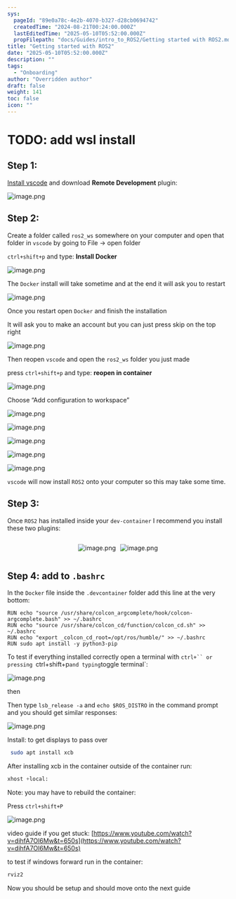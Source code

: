```yaml
---
sys:
  pageId: "89e0a78c-4e2b-4070-b327-d28cb0694742"
  createdTime: "2024-08-21T00:24:00.000Z"
  lastEditedTime: "2025-05-10T05:52:00.000Z"
  propFilepath: "docs/Guides/intro_to_ROS2/Getting started with ROS2.md"
title: "Getting started with ROS2"
date: "2025-05-10T05:52:00.000Z"
description: ""
tags:
  - "Onboarding"
author: "Overridden author"
draft: false
weight: 141
toc: false
icon: ""
---
```


# TODO: add wsl install

## Step 1:

[Install vscode](https://code.visualstudio.com/download) and download **Remote Development** plugin:

![image.png](https://prod-files-secure.s3.us-west-2.amazonaws.com/d518164a-d88e-44d1-a4ee-3adb3bd8bce0/efb52993-1881-4a40-b95e-6f020334f022/image.png?X-Amz-Algorithm=AWS4-HMAC-SHA256&X-Amz-Content-Sha256=UNSIGNED-PAYLOAD&X-Amz-Credential=ASIAZI2LB466S6S2XCMU%2F20250711%2Fus-west-2%2Fs3%2Faws4_request&X-Amz-Date=20250711T004439Z&X-Amz-Expires=3600&X-Amz-Security-Token=IQoJb3JpZ2luX2VjEL3%2F%2F%2F%2F%2F%2F%2F%2F%2F%2FwEaCXVzLXdlc3QtMiJHMEUCIQDcOf49aQ5P7tCp0pZ5UFq9GZ4CqQSGI8pyc7V8IYlvNgIgMkvgVKWaUudtGQvWuxqn8pmobw5iddp%2Bq1awGM7n8jgqiAQIxv%2F%2F%2F%2F%2F%2F%2F%2F%2F%2FARAAGgw2Mzc0MjMxODM4MDUiDMIY37tAEAmCG00mIyrcA%2BprrVtR1208%2F5MDYtaQLCfe%2FHK59KfUWs3GeAaEDcWieESTaHvUVDpKEY2qQTUfyiQJVtW6e9JVFAez9GgVx%2Fu4MNihrsQ8wIuGRthoYEnJ5tusrasaw%2FDnGJN669qvzza4n010ZF3h9rCVHEdXej4vLBN%2BDF2W%2BPxwJcnEq98l2E3PdqAhCV0AIKvaaK8QJ73F689L0IXT84CnYrj%2FB5OFDCdBbnz3zvgi1yaNp9i%2BF0pFKHiTx9szEEbnCLB9tQPl9iQ%2B%2Bj4YgU8BApT%2F0smIXWTg9Vlj3Ji3Rr2POO2KI3OnULBBmoSUnlOL5eGQpK3Oci1aWdBArgPp4eczCGdhq5PFYi1%2FyXRrY%2BIJETRGRXOVy3fwKYrnljtfMglSOoHzJm8ZCIaDLvq0kn%2BzuhwxS8jVc5zuOISQ%2BexMPi%2BcWysBckQPn3IHeDm%2BWjIsOjCGtDvtkE9IzeNO8Mub4ML0JAISTw75o3I%2FWRHWJ9w%2BGC8rOOhRgJmfsMFPAwmZkPe4MAlFolO3yrXsho1q60PgO2Z1qyoiyzrgBdh89MxBdyaqLUA81oqS1lKunBkY89DoDbKaxxAti4mA0HRiWkJE79o2RV45J1jts9pLh0%2FhFowa%2BpK6Kusj1Oj6MK%2FNwMMGOqUBVISMz9qopsNlWyzCr4Jo5voXJUBb4%2BSlSLJEeTgJN7B90nb74%2BervSBv0tvEbKK01zgdbykyTiyHowB2ephDcV4fcAVNfFccuXl8QdOBkfHmd0Ak0lVMGDl6N6sIOg18p67KfnsVX8P%2F5NLPMcMJtP4amubpnQNMpKlFzGoCQKxhVhygdufza4btdyLhL%2BZhHzvCwpId2%2FhFunP9aUp%2BJq1WQ5XX&X-Amz-Signature=c1c8522fd6c689abd391e9ceb364a810a00e3ce811c14e78f89459a77e13fcde&X-Amz-SignedHeaders=host&x-amz-checksum-mode=ENABLED&x-id=GetObject)

## Step 2:

Create a folder called `ros2_ws` somewhere on your computer and open that folder in `vscode` by going to File → open folder 

`ctrl+shift+p` and type: **Install Docker**

![image.png](https://prod-files-secure.s3.us-west-2.amazonaws.com/d518164a-d88e-44d1-a4ee-3adb3bd8bce0/2269dc0e-1cd5-47ff-bceb-c04ad9b2eab0/image.png?X-Amz-Algorithm=AWS4-HMAC-SHA256&X-Amz-Content-Sha256=UNSIGNED-PAYLOAD&X-Amz-Credential=ASIAZI2LB466S6S2XCMU%2F20250711%2Fus-west-2%2Fs3%2Faws4_request&X-Amz-Date=20250711T004439Z&X-Amz-Expires=3600&X-Amz-Security-Token=IQoJb3JpZ2luX2VjEL3%2F%2F%2F%2F%2F%2F%2F%2F%2F%2FwEaCXVzLXdlc3QtMiJHMEUCIQDcOf49aQ5P7tCp0pZ5UFq9GZ4CqQSGI8pyc7V8IYlvNgIgMkvgVKWaUudtGQvWuxqn8pmobw5iddp%2Bq1awGM7n8jgqiAQIxv%2F%2F%2F%2F%2F%2F%2F%2F%2F%2FARAAGgw2Mzc0MjMxODM4MDUiDMIY37tAEAmCG00mIyrcA%2BprrVtR1208%2F5MDYtaQLCfe%2FHK59KfUWs3GeAaEDcWieESTaHvUVDpKEY2qQTUfyiQJVtW6e9JVFAez9GgVx%2Fu4MNihrsQ8wIuGRthoYEnJ5tusrasaw%2FDnGJN669qvzza4n010ZF3h9rCVHEdXej4vLBN%2BDF2W%2BPxwJcnEq98l2E3PdqAhCV0AIKvaaK8QJ73F689L0IXT84CnYrj%2FB5OFDCdBbnz3zvgi1yaNp9i%2BF0pFKHiTx9szEEbnCLB9tQPl9iQ%2B%2Bj4YgU8BApT%2F0smIXWTg9Vlj3Ji3Rr2POO2KI3OnULBBmoSUnlOL5eGQpK3Oci1aWdBArgPp4eczCGdhq5PFYi1%2FyXRrY%2BIJETRGRXOVy3fwKYrnljtfMglSOoHzJm8ZCIaDLvq0kn%2BzuhwxS8jVc5zuOISQ%2BexMPi%2BcWysBckQPn3IHeDm%2BWjIsOjCGtDvtkE9IzeNO8Mub4ML0JAISTw75o3I%2FWRHWJ9w%2BGC8rOOhRgJmfsMFPAwmZkPe4MAlFolO3yrXsho1q60PgO2Z1qyoiyzrgBdh89MxBdyaqLUA81oqS1lKunBkY89DoDbKaxxAti4mA0HRiWkJE79o2RV45J1jts9pLh0%2FhFowa%2BpK6Kusj1Oj6MK%2FNwMMGOqUBVISMz9qopsNlWyzCr4Jo5voXJUBb4%2BSlSLJEeTgJN7B90nb74%2BervSBv0tvEbKK01zgdbykyTiyHowB2ephDcV4fcAVNfFccuXl8QdOBkfHmd0Ak0lVMGDl6N6sIOg18p67KfnsVX8P%2F5NLPMcMJtP4amubpnQNMpKlFzGoCQKxhVhygdufza4btdyLhL%2BZhHzvCwpId2%2FhFunP9aUp%2BJq1WQ5XX&X-Amz-Signature=59b21fa1652906f2f466965e35f7189d00bbc0658b75a4c407a596b12b393e88&X-Amz-SignedHeaders=host&x-amz-checksum-mode=ENABLED&x-id=GetObject)

The `Docker` install will take sometime and at the end it will ask you to restart

![image.png](https://prod-files-secure.s3.us-west-2.amazonaws.com/d518164a-d88e-44d1-a4ee-3adb3bd8bce0/ed233f78-be33-4b1f-b89c-9c346c0e961e/image.png?X-Amz-Algorithm=AWS4-HMAC-SHA256&X-Amz-Content-Sha256=UNSIGNED-PAYLOAD&X-Amz-Credential=ASIAZI2LB466S6S2XCMU%2F20250711%2Fus-west-2%2Fs3%2Faws4_request&X-Amz-Date=20250711T004439Z&X-Amz-Expires=3600&X-Amz-Security-Token=IQoJb3JpZ2luX2VjEL3%2F%2F%2F%2F%2F%2F%2F%2F%2F%2FwEaCXVzLXdlc3QtMiJHMEUCIQDcOf49aQ5P7tCp0pZ5UFq9GZ4CqQSGI8pyc7V8IYlvNgIgMkvgVKWaUudtGQvWuxqn8pmobw5iddp%2Bq1awGM7n8jgqiAQIxv%2F%2F%2F%2F%2F%2F%2F%2F%2F%2FARAAGgw2Mzc0MjMxODM4MDUiDMIY37tAEAmCG00mIyrcA%2BprrVtR1208%2F5MDYtaQLCfe%2FHK59KfUWs3GeAaEDcWieESTaHvUVDpKEY2qQTUfyiQJVtW6e9JVFAez9GgVx%2Fu4MNihrsQ8wIuGRthoYEnJ5tusrasaw%2FDnGJN669qvzza4n010ZF3h9rCVHEdXej4vLBN%2BDF2W%2BPxwJcnEq98l2E3PdqAhCV0AIKvaaK8QJ73F689L0IXT84CnYrj%2FB5OFDCdBbnz3zvgi1yaNp9i%2BF0pFKHiTx9szEEbnCLB9tQPl9iQ%2B%2Bj4YgU8BApT%2F0smIXWTg9Vlj3Ji3Rr2POO2KI3OnULBBmoSUnlOL5eGQpK3Oci1aWdBArgPp4eczCGdhq5PFYi1%2FyXRrY%2BIJETRGRXOVy3fwKYrnljtfMglSOoHzJm8ZCIaDLvq0kn%2BzuhwxS8jVc5zuOISQ%2BexMPi%2BcWysBckQPn3IHeDm%2BWjIsOjCGtDvtkE9IzeNO8Mub4ML0JAISTw75o3I%2FWRHWJ9w%2BGC8rOOhRgJmfsMFPAwmZkPe4MAlFolO3yrXsho1q60PgO2Z1qyoiyzrgBdh89MxBdyaqLUA81oqS1lKunBkY89DoDbKaxxAti4mA0HRiWkJE79o2RV45J1jts9pLh0%2FhFowa%2BpK6Kusj1Oj6MK%2FNwMMGOqUBVISMz9qopsNlWyzCr4Jo5voXJUBb4%2BSlSLJEeTgJN7B90nb74%2BervSBv0tvEbKK01zgdbykyTiyHowB2ephDcV4fcAVNfFccuXl8QdOBkfHmd0Ak0lVMGDl6N6sIOg18p67KfnsVX8P%2F5NLPMcMJtP4amubpnQNMpKlFzGoCQKxhVhygdufza4btdyLhL%2BZhHzvCwpId2%2FhFunP9aUp%2BJq1WQ5XX&X-Amz-Signature=20e5171dcd3b5e569d4b115e2939d04a6fdd90bb2ee6b3ffe6073dad8b810c39&X-Amz-SignedHeaders=host&x-amz-checksum-mode=ENABLED&x-id=GetObject)

Once you restart open `Docker` and finish the installation

It will ask you to make an account but you can just press skip on the top right

![image.png](https://prod-files-secure.s3.us-west-2.amazonaws.com/d518164a-d88e-44d1-a4ee-3adb3bd8bce0/21010ad9-1659-4fd9-9f59-9932a09b2a3d/image.png?X-Amz-Algorithm=AWS4-HMAC-SHA256&X-Amz-Content-Sha256=UNSIGNED-PAYLOAD&X-Amz-Credential=ASIAZI2LB466S6S2XCMU%2F20250711%2Fus-west-2%2Fs3%2Faws4_request&X-Amz-Date=20250711T004439Z&X-Amz-Expires=3600&X-Amz-Security-Token=IQoJb3JpZ2luX2VjEL3%2F%2F%2F%2F%2F%2F%2F%2F%2F%2FwEaCXVzLXdlc3QtMiJHMEUCIQDcOf49aQ5P7tCp0pZ5UFq9GZ4CqQSGI8pyc7V8IYlvNgIgMkvgVKWaUudtGQvWuxqn8pmobw5iddp%2Bq1awGM7n8jgqiAQIxv%2F%2F%2F%2F%2F%2F%2F%2F%2F%2FARAAGgw2Mzc0MjMxODM4MDUiDMIY37tAEAmCG00mIyrcA%2BprrVtR1208%2F5MDYtaQLCfe%2FHK59KfUWs3GeAaEDcWieESTaHvUVDpKEY2qQTUfyiQJVtW6e9JVFAez9GgVx%2Fu4MNihrsQ8wIuGRthoYEnJ5tusrasaw%2FDnGJN669qvzza4n010ZF3h9rCVHEdXej4vLBN%2BDF2W%2BPxwJcnEq98l2E3PdqAhCV0AIKvaaK8QJ73F689L0IXT84CnYrj%2FB5OFDCdBbnz3zvgi1yaNp9i%2BF0pFKHiTx9szEEbnCLB9tQPl9iQ%2B%2Bj4YgU8BApT%2F0smIXWTg9Vlj3Ji3Rr2POO2KI3OnULBBmoSUnlOL5eGQpK3Oci1aWdBArgPp4eczCGdhq5PFYi1%2FyXRrY%2BIJETRGRXOVy3fwKYrnljtfMglSOoHzJm8ZCIaDLvq0kn%2BzuhwxS8jVc5zuOISQ%2BexMPi%2BcWysBckQPn3IHeDm%2BWjIsOjCGtDvtkE9IzeNO8Mub4ML0JAISTw75o3I%2FWRHWJ9w%2BGC8rOOhRgJmfsMFPAwmZkPe4MAlFolO3yrXsho1q60PgO2Z1qyoiyzrgBdh89MxBdyaqLUA81oqS1lKunBkY89DoDbKaxxAti4mA0HRiWkJE79o2RV45J1jts9pLh0%2FhFowa%2BpK6Kusj1Oj6MK%2FNwMMGOqUBVISMz9qopsNlWyzCr4Jo5voXJUBb4%2BSlSLJEeTgJN7B90nb74%2BervSBv0tvEbKK01zgdbykyTiyHowB2ephDcV4fcAVNfFccuXl8QdOBkfHmd0Ak0lVMGDl6N6sIOg18p67KfnsVX8P%2F5NLPMcMJtP4amubpnQNMpKlFzGoCQKxhVhygdufza4btdyLhL%2BZhHzvCwpId2%2FhFunP9aUp%2BJq1WQ5XX&X-Amz-Signature=f4e620e9c4f62eab6a097e4c5053278539f72b5e102ddee07b5db8d8751e236b&X-Amz-SignedHeaders=host&x-amz-checksum-mode=ENABLED&x-id=GetObject)

Then reopen `vscode` and open the `ros2_ws` folder you just made

press `ctrl+shift+p` and type: **reopen in container**

![image.png](https://prod-files-secure.s3.us-west-2.amazonaws.com/d518164a-d88e-44d1-a4ee-3adb3bd8bce0/4e93b8c2-41ad-488c-8095-c74205196118/image.png?X-Amz-Algorithm=AWS4-HMAC-SHA256&X-Amz-Content-Sha256=UNSIGNED-PAYLOAD&X-Amz-Credential=ASIAZI2LB466S6S2XCMU%2F20250711%2Fus-west-2%2Fs3%2Faws4_request&X-Amz-Date=20250711T004439Z&X-Amz-Expires=3600&X-Amz-Security-Token=IQoJb3JpZ2luX2VjEL3%2F%2F%2F%2F%2F%2F%2F%2F%2F%2FwEaCXVzLXdlc3QtMiJHMEUCIQDcOf49aQ5P7tCp0pZ5UFq9GZ4CqQSGI8pyc7V8IYlvNgIgMkvgVKWaUudtGQvWuxqn8pmobw5iddp%2Bq1awGM7n8jgqiAQIxv%2F%2F%2F%2F%2F%2F%2F%2F%2F%2FARAAGgw2Mzc0MjMxODM4MDUiDMIY37tAEAmCG00mIyrcA%2BprrVtR1208%2F5MDYtaQLCfe%2FHK59KfUWs3GeAaEDcWieESTaHvUVDpKEY2qQTUfyiQJVtW6e9JVFAez9GgVx%2Fu4MNihrsQ8wIuGRthoYEnJ5tusrasaw%2FDnGJN669qvzza4n010ZF3h9rCVHEdXej4vLBN%2BDF2W%2BPxwJcnEq98l2E3PdqAhCV0AIKvaaK8QJ73F689L0IXT84CnYrj%2FB5OFDCdBbnz3zvgi1yaNp9i%2BF0pFKHiTx9szEEbnCLB9tQPl9iQ%2B%2Bj4YgU8BApT%2F0smIXWTg9Vlj3Ji3Rr2POO2KI3OnULBBmoSUnlOL5eGQpK3Oci1aWdBArgPp4eczCGdhq5PFYi1%2FyXRrY%2BIJETRGRXOVy3fwKYrnljtfMglSOoHzJm8ZCIaDLvq0kn%2BzuhwxS8jVc5zuOISQ%2BexMPi%2BcWysBckQPn3IHeDm%2BWjIsOjCGtDvtkE9IzeNO8Mub4ML0JAISTw75o3I%2FWRHWJ9w%2BGC8rOOhRgJmfsMFPAwmZkPe4MAlFolO3yrXsho1q60PgO2Z1qyoiyzrgBdh89MxBdyaqLUA81oqS1lKunBkY89DoDbKaxxAti4mA0HRiWkJE79o2RV45J1jts9pLh0%2FhFowa%2BpK6Kusj1Oj6MK%2FNwMMGOqUBVISMz9qopsNlWyzCr4Jo5voXJUBb4%2BSlSLJEeTgJN7B90nb74%2BervSBv0tvEbKK01zgdbykyTiyHowB2ephDcV4fcAVNfFccuXl8QdOBkfHmd0Ak0lVMGDl6N6sIOg18p67KfnsVX8P%2F5NLPMcMJtP4amubpnQNMpKlFzGoCQKxhVhygdufza4btdyLhL%2BZhHzvCwpId2%2FhFunP9aUp%2BJq1WQ5XX&X-Amz-Signature=2b15132894c8e7903963762fc768ff3fd444198ce86f457a275b95fc9cfc0dd9&X-Amz-SignedHeaders=host&x-amz-checksum-mode=ENABLED&x-id=GetObject)

Choose “Add configuration to workspace”

![image.png](https://prod-files-secure.s3.us-west-2.amazonaws.com/d518164a-d88e-44d1-a4ee-3adb3bd8bce0/9560b282-5060-4989-ba37-97e7b2c22476/image.png?X-Amz-Algorithm=AWS4-HMAC-SHA256&X-Amz-Content-Sha256=UNSIGNED-PAYLOAD&X-Amz-Credential=ASIAZI2LB466S6S2XCMU%2F20250711%2Fus-west-2%2Fs3%2Faws4_request&X-Amz-Date=20250711T004439Z&X-Amz-Expires=3600&X-Amz-Security-Token=IQoJb3JpZ2luX2VjEL3%2F%2F%2F%2F%2F%2F%2F%2F%2F%2FwEaCXVzLXdlc3QtMiJHMEUCIQDcOf49aQ5P7tCp0pZ5UFq9GZ4CqQSGI8pyc7V8IYlvNgIgMkvgVKWaUudtGQvWuxqn8pmobw5iddp%2Bq1awGM7n8jgqiAQIxv%2F%2F%2F%2F%2F%2F%2F%2F%2F%2FARAAGgw2Mzc0MjMxODM4MDUiDMIY37tAEAmCG00mIyrcA%2BprrVtR1208%2F5MDYtaQLCfe%2FHK59KfUWs3GeAaEDcWieESTaHvUVDpKEY2qQTUfyiQJVtW6e9JVFAez9GgVx%2Fu4MNihrsQ8wIuGRthoYEnJ5tusrasaw%2FDnGJN669qvzza4n010ZF3h9rCVHEdXej4vLBN%2BDF2W%2BPxwJcnEq98l2E3PdqAhCV0AIKvaaK8QJ73F689L0IXT84CnYrj%2FB5OFDCdBbnz3zvgi1yaNp9i%2BF0pFKHiTx9szEEbnCLB9tQPl9iQ%2B%2Bj4YgU8BApT%2F0smIXWTg9Vlj3Ji3Rr2POO2KI3OnULBBmoSUnlOL5eGQpK3Oci1aWdBArgPp4eczCGdhq5PFYi1%2FyXRrY%2BIJETRGRXOVy3fwKYrnljtfMglSOoHzJm8ZCIaDLvq0kn%2BzuhwxS8jVc5zuOISQ%2BexMPi%2BcWysBckQPn3IHeDm%2BWjIsOjCGtDvtkE9IzeNO8Mub4ML0JAISTw75o3I%2FWRHWJ9w%2BGC8rOOhRgJmfsMFPAwmZkPe4MAlFolO3yrXsho1q60PgO2Z1qyoiyzrgBdh89MxBdyaqLUA81oqS1lKunBkY89DoDbKaxxAti4mA0HRiWkJE79o2RV45J1jts9pLh0%2FhFowa%2BpK6Kusj1Oj6MK%2FNwMMGOqUBVISMz9qopsNlWyzCr4Jo5voXJUBb4%2BSlSLJEeTgJN7B90nb74%2BervSBv0tvEbKK01zgdbykyTiyHowB2ephDcV4fcAVNfFccuXl8QdOBkfHmd0Ak0lVMGDl6N6sIOg18p67KfnsVX8P%2F5NLPMcMJtP4amubpnQNMpKlFzGoCQKxhVhygdufza4btdyLhL%2BZhHzvCwpId2%2FhFunP9aUp%2BJq1WQ5XX&X-Amz-Signature=fb51ec8d13b908c85dc129577ea558859c9423f23d4337a7b0b1938dcc950750&X-Amz-SignedHeaders=host&x-amz-checksum-mode=ENABLED&x-id=GetObject)

![image.png](https://prod-files-secure.s3.us-west-2.amazonaws.com/d518164a-d88e-44d1-a4ee-3adb3bd8bce0/2ee63f81-886b-48e8-a553-dc6e5eac99e4/image.png?X-Amz-Algorithm=AWS4-HMAC-SHA256&X-Amz-Content-Sha256=UNSIGNED-PAYLOAD&X-Amz-Credential=ASIAZI2LB466S6S2XCMU%2F20250711%2Fus-west-2%2Fs3%2Faws4_request&X-Amz-Date=20250711T004439Z&X-Amz-Expires=3600&X-Amz-Security-Token=IQoJb3JpZ2luX2VjEL3%2F%2F%2F%2F%2F%2F%2F%2F%2F%2FwEaCXVzLXdlc3QtMiJHMEUCIQDcOf49aQ5P7tCp0pZ5UFq9GZ4CqQSGI8pyc7V8IYlvNgIgMkvgVKWaUudtGQvWuxqn8pmobw5iddp%2Bq1awGM7n8jgqiAQIxv%2F%2F%2F%2F%2F%2F%2F%2F%2F%2FARAAGgw2Mzc0MjMxODM4MDUiDMIY37tAEAmCG00mIyrcA%2BprrVtR1208%2F5MDYtaQLCfe%2FHK59KfUWs3GeAaEDcWieESTaHvUVDpKEY2qQTUfyiQJVtW6e9JVFAez9GgVx%2Fu4MNihrsQ8wIuGRthoYEnJ5tusrasaw%2FDnGJN669qvzza4n010ZF3h9rCVHEdXej4vLBN%2BDF2W%2BPxwJcnEq98l2E3PdqAhCV0AIKvaaK8QJ73F689L0IXT84CnYrj%2FB5OFDCdBbnz3zvgi1yaNp9i%2BF0pFKHiTx9szEEbnCLB9tQPl9iQ%2B%2Bj4YgU8BApT%2F0smIXWTg9Vlj3Ji3Rr2POO2KI3OnULBBmoSUnlOL5eGQpK3Oci1aWdBArgPp4eczCGdhq5PFYi1%2FyXRrY%2BIJETRGRXOVy3fwKYrnljtfMglSOoHzJm8ZCIaDLvq0kn%2BzuhwxS8jVc5zuOISQ%2BexMPi%2BcWysBckQPn3IHeDm%2BWjIsOjCGtDvtkE9IzeNO8Mub4ML0JAISTw75o3I%2FWRHWJ9w%2BGC8rOOhRgJmfsMFPAwmZkPe4MAlFolO3yrXsho1q60PgO2Z1qyoiyzrgBdh89MxBdyaqLUA81oqS1lKunBkY89DoDbKaxxAti4mA0HRiWkJE79o2RV45J1jts9pLh0%2FhFowa%2BpK6Kusj1Oj6MK%2FNwMMGOqUBVISMz9qopsNlWyzCr4Jo5voXJUBb4%2BSlSLJEeTgJN7B90nb74%2BervSBv0tvEbKK01zgdbykyTiyHowB2ephDcV4fcAVNfFccuXl8QdOBkfHmd0Ak0lVMGDl6N6sIOg18p67KfnsVX8P%2F5NLPMcMJtP4amubpnQNMpKlFzGoCQKxhVhygdufza4btdyLhL%2BZhHzvCwpId2%2FhFunP9aUp%2BJq1WQ5XX&X-Amz-Signature=513f7c36fc9ae145737fbc327f29f8ab71ba43a5c8bcb995006c8649de651ae4&X-Amz-SignedHeaders=host&x-amz-checksum-mode=ENABLED&x-id=GetObject)

![image.png](https://prod-files-secure.s3.us-west-2.amazonaws.com/d518164a-d88e-44d1-a4ee-3adb3bd8bce0/ae1580b2-b048-407e-aed9-b584224a7a04/image.png?X-Amz-Algorithm=AWS4-HMAC-SHA256&X-Amz-Content-Sha256=UNSIGNED-PAYLOAD&X-Amz-Credential=ASIAZI2LB466S6S2XCMU%2F20250711%2Fus-west-2%2Fs3%2Faws4_request&X-Amz-Date=20250711T004439Z&X-Amz-Expires=3600&X-Amz-Security-Token=IQoJb3JpZ2luX2VjEL3%2F%2F%2F%2F%2F%2F%2F%2F%2F%2FwEaCXVzLXdlc3QtMiJHMEUCIQDcOf49aQ5P7tCp0pZ5UFq9GZ4CqQSGI8pyc7V8IYlvNgIgMkvgVKWaUudtGQvWuxqn8pmobw5iddp%2Bq1awGM7n8jgqiAQIxv%2F%2F%2F%2F%2F%2F%2F%2F%2F%2FARAAGgw2Mzc0MjMxODM4MDUiDMIY37tAEAmCG00mIyrcA%2BprrVtR1208%2F5MDYtaQLCfe%2FHK59KfUWs3GeAaEDcWieESTaHvUVDpKEY2qQTUfyiQJVtW6e9JVFAez9GgVx%2Fu4MNihrsQ8wIuGRthoYEnJ5tusrasaw%2FDnGJN669qvzza4n010ZF3h9rCVHEdXej4vLBN%2BDF2W%2BPxwJcnEq98l2E3PdqAhCV0AIKvaaK8QJ73F689L0IXT84CnYrj%2FB5OFDCdBbnz3zvgi1yaNp9i%2BF0pFKHiTx9szEEbnCLB9tQPl9iQ%2B%2Bj4YgU8BApT%2F0smIXWTg9Vlj3Ji3Rr2POO2KI3OnULBBmoSUnlOL5eGQpK3Oci1aWdBArgPp4eczCGdhq5PFYi1%2FyXRrY%2BIJETRGRXOVy3fwKYrnljtfMglSOoHzJm8ZCIaDLvq0kn%2BzuhwxS8jVc5zuOISQ%2BexMPi%2BcWysBckQPn3IHeDm%2BWjIsOjCGtDvtkE9IzeNO8Mub4ML0JAISTw75o3I%2FWRHWJ9w%2BGC8rOOhRgJmfsMFPAwmZkPe4MAlFolO3yrXsho1q60PgO2Z1qyoiyzrgBdh89MxBdyaqLUA81oqS1lKunBkY89DoDbKaxxAti4mA0HRiWkJE79o2RV45J1jts9pLh0%2FhFowa%2BpK6Kusj1Oj6MK%2FNwMMGOqUBVISMz9qopsNlWyzCr4Jo5voXJUBb4%2BSlSLJEeTgJN7B90nb74%2BervSBv0tvEbKK01zgdbykyTiyHowB2ephDcV4fcAVNfFccuXl8QdOBkfHmd0Ak0lVMGDl6N6sIOg18p67KfnsVX8P%2F5NLPMcMJtP4amubpnQNMpKlFzGoCQKxhVhygdufza4btdyLhL%2BZhHzvCwpId2%2FhFunP9aUp%2BJq1WQ5XX&X-Amz-Signature=bfb8a80c21888e3579844c5bbbe15a6aebdde5289fef5ba4de463f1961e04c4f&X-Amz-SignedHeaders=host&x-amz-checksum-mode=ENABLED&x-id=GetObject)

![image.png](https://prod-files-secure.s3.us-west-2.amazonaws.com/d518164a-d88e-44d1-a4ee-3adb3bd8bce0/53255b28-f75e-430f-b9e3-c0ac8577e42b/image.png?X-Amz-Algorithm=AWS4-HMAC-SHA256&X-Amz-Content-Sha256=UNSIGNED-PAYLOAD&X-Amz-Credential=ASIAZI2LB466S6S2XCMU%2F20250711%2Fus-west-2%2Fs3%2Faws4_request&X-Amz-Date=20250711T004439Z&X-Amz-Expires=3600&X-Amz-Security-Token=IQoJb3JpZ2luX2VjEL3%2F%2F%2F%2F%2F%2F%2F%2F%2F%2FwEaCXVzLXdlc3QtMiJHMEUCIQDcOf49aQ5P7tCp0pZ5UFq9GZ4CqQSGI8pyc7V8IYlvNgIgMkvgVKWaUudtGQvWuxqn8pmobw5iddp%2Bq1awGM7n8jgqiAQIxv%2F%2F%2F%2F%2F%2F%2F%2F%2F%2FARAAGgw2Mzc0MjMxODM4MDUiDMIY37tAEAmCG00mIyrcA%2BprrVtR1208%2F5MDYtaQLCfe%2FHK59KfUWs3GeAaEDcWieESTaHvUVDpKEY2qQTUfyiQJVtW6e9JVFAez9GgVx%2Fu4MNihrsQ8wIuGRthoYEnJ5tusrasaw%2FDnGJN669qvzza4n010ZF3h9rCVHEdXej4vLBN%2BDF2W%2BPxwJcnEq98l2E3PdqAhCV0AIKvaaK8QJ73F689L0IXT84CnYrj%2FB5OFDCdBbnz3zvgi1yaNp9i%2BF0pFKHiTx9szEEbnCLB9tQPl9iQ%2B%2Bj4YgU8BApT%2F0smIXWTg9Vlj3Ji3Rr2POO2KI3OnULBBmoSUnlOL5eGQpK3Oci1aWdBArgPp4eczCGdhq5PFYi1%2FyXRrY%2BIJETRGRXOVy3fwKYrnljtfMglSOoHzJm8ZCIaDLvq0kn%2BzuhwxS8jVc5zuOISQ%2BexMPi%2BcWysBckQPn3IHeDm%2BWjIsOjCGtDvtkE9IzeNO8Mub4ML0JAISTw75o3I%2FWRHWJ9w%2BGC8rOOhRgJmfsMFPAwmZkPe4MAlFolO3yrXsho1q60PgO2Z1qyoiyzrgBdh89MxBdyaqLUA81oqS1lKunBkY89DoDbKaxxAti4mA0HRiWkJE79o2RV45J1jts9pLh0%2FhFowa%2BpK6Kusj1Oj6MK%2FNwMMGOqUBVISMz9qopsNlWyzCr4Jo5voXJUBb4%2BSlSLJEeTgJN7B90nb74%2BervSBv0tvEbKK01zgdbykyTiyHowB2ephDcV4fcAVNfFccuXl8QdOBkfHmd0Ak0lVMGDl6N6sIOg18p67KfnsVX8P%2F5NLPMcMJtP4amubpnQNMpKlFzGoCQKxhVhygdufza4btdyLhL%2BZhHzvCwpId2%2FhFunP9aUp%2BJq1WQ5XX&X-Amz-Signature=7b87a4823759bbe930c5727d6cbab4d68437f2ffca94b2999a43554a19b937ac&X-Amz-SignedHeaders=host&x-amz-checksum-mode=ENABLED&x-id=GetObject)

![image.png](https://prod-files-secure.s3.us-west-2.amazonaws.com/d518164a-d88e-44d1-a4ee-3adb3bd8bce0/7c562767-5af9-4ffb-97d1-327bcdf4ee00/image.png?X-Amz-Algorithm=AWS4-HMAC-SHA256&X-Amz-Content-Sha256=UNSIGNED-PAYLOAD&X-Amz-Credential=ASIAZI2LB466S6S2XCMU%2F20250711%2Fus-west-2%2Fs3%2Faws4_request&X-Amz-Date=20250711T004439Z&X-Amz-Expires=3600&X-Amz-Security-Token=IQoJb3JpZ2luX2VjEL3%2F%2F%2F%2F%2F%2F%2F%2F%2F%2FwEaCXVzLXdlc3QtMiJHMEUCIQDcOf49aQ5P7tCp0pZ5UFq9GZ4CqQSGI8pyc7V8IYlvNgIgMkvgVKWaUudtGQvWuxqn8pmobw5iddp%2Bq1awGM7n8jgqiAQIxv%2F%2F%2F%2F%2F%2F%2F%2F%2F%2FARAAGgw2Mzc0MjMxODM4MDUiDMIY37tAEAmCG00mIyrcA%2BprrVtR1208%2F5MDYtaQLCfe%2FHK59KfUWs3GeAaEDcWieESTaHvUVDpKEY2qQTUfyiQJVtW6e9JVFAez9GgVx%2Fu4MNihrsQ8wIuGRthoYEnJ5tusrasaw%2FDnGJN669qvzza4n010ZF3h9rCVHEdXej4vLBN%2BDF2W%2BPxwJcnEq98l2E3PdqAhCV0AIKvaaK8QJ73F689L0IXT84CnYrj%2FB5OFDCdBbnz3zvgi1yaNp9i%2BF0pFKHiTx9szEEbnCLB9tQPl9iQ%2B%2Bj4YgU8BApT%2F0smIXWTg9Vlj3Ji3Rr2POO2KI3OnULBBmoSUnlOL5eGQpK3Oci1aWdBArgPp4eczCGdhq5PFYi1%2FyXRrY%2BIJETRGRXOVy3fwKYrnljtfMglSOoHzJm8ZCIaDLvq0kn%2BzuhwxS8jVc5zuOISQ%2BexMPi%2BcWysBckQPn3IHeDm%2BWjIsOjCGtDvtkE9IzeNO8Mub4ML0JAISTw75o3I%2FWRHWJ9w%2BGC8rOOhRgJmfsMFPAwmZkPe4MAlFolO3yrXsho1q60PgO2Z1qyoiyzrgBdh89MxBdyaqLUA81oqS1lKunBkY89DoDbKaxxAti4mA0HRiWkJE79o2RV45J1jts9pLh0%2FhFowa%2BpK6Kusj1Oj6MK%2FNwMMGOqUBVISMz9qopsNlWyzCr4Jo5voXJUBb4%2BSlSLJEeTgJN7B90nb74%2BervSBv0tvEbKK01zgdbykyTiyHowB2ephDcV4fcAVNfFccuXl8QdOBkfHmd0Ak0lVMGDl6N6sIOg18p67KfnsVX8P%2F5NLPMcMJtP4amubpnQNMpKlFzGoCQKxhVhygdufza4btdyLhL%2BZhHzvCwpId2%2FhFunP9aUp%2BJq1WQ5XX&X-Amz-Signature=67e521383a6d87003d7e8418adb3129e1c9078833b1b38ce410924e346cc4993&X-Amz-SignedHeaders=host&x-amz-checksum-mode=ENABLED&x-id=GetObject)

`vscode` will now install `ROS2` onto your computer so this may take some time.

## Step 3:

Once `ROS2` has installed inside your `dev-container` I recommend you install these two plugins:

<div style="display: flex;flex-direction: row; column-gap:10px; max-width: 630px;justify-content: center;">
<div>

![image.png](https://prod-files-secure.s3.us-west-2.amazonaws.com/d518164a-d88e-44d1-a4ee-3adb3bd8bce0/3fc3d550-5a54-4ba1-ba6b-faa01cdb7369/image.png?X-Amz-Algorithm=AWS4-HMAC-SHA256&X-Amz-Content-Sha256=UNSIGNED-PAYLOAD&X-Amz-Credential=ASIAZI2LB466TTXD5D5R%2F20250711%2Fus-west-2%2Fs3%2Faws4_request&X-Amz-Date=20250711T004443Z&X-Amz-Expires=3600&X-Amz-Security-Token=IQoJb3JpZ2luX2VjEL3%2F%2F%2F%2F%2F%2F%2F%2F%2F%2FwEaCXVzLXdlc3QtMiJHMEUCIQDgRXb4YNNxn%2FShL3cMMzq9gYPyjCN%2FDfRqySfP%2BuIh2wIgQmJcsNaw%2BIwf31qAVfqFGrAo5wa76sQpbpap7AU2bgEqiAQIxv%2F%2F%2F%2F%2F%2F%2F%2F%2F%2FARAAGgw2Mzc0MjMxODM4MDUiDBRB94MuwbBnsHhcCyrcA%2BMlSYLqBcfyvOS99AN3l3P4SEe%2BCndW38UYaJLQGko3TSxmntaG6csILi8RobVfpJ1%2B1UVBfgCmQA3Py8IFUJgYzWrVNmLDvKhv73K6wDo%2F0GNmupKHPEo2iTFrXK2MJmg1tW8V0LgLTQoKDTOUzzOBLuRy6OTfWPKdrHXmtD5oXgzR%2FSexTki5F8WIqpNGu4cNapyQyrZB9sj6QFquyZgIh3M0LDDX6uwZklqWAEWwLqPbHn6eMF7%2FyKl%2F%2FrlUtBYgBKFxVGo%2FFexTGZhvAszuqjE0WDTjSsPqsdgX0R7sT37GihbUaQ2I3Hb5H%2B0rRsEgF%2BWXdRYSVK1ZDj%2Btfw8nyqeQOxmeEgIMM31WzFEgTB2uH3FHuQi9DkLobHy4PTUD52gnpACGHrcftnSXLYTJDH%2BKxgQEa3I89rqLwunXL6%2F%2FGrJM4pMqdNHxNHyP%2BuoQpRjz9qgbuaxMx2FalYVB19bcXzJb44KhT5R%2FQpHtGlWv3vM1%2BWcZj85N0CQXqZ773QTvY4AmB1WqaFkS8hL2%2BfojCQQ1X2RNIxn4SGOuQV1vGrV6UpZooRab8NzWJSl2YYg2ITBv%2B1S%2FN%2FhW3V7Ycb0Y%2BFUD%2FAZ4umoQ8SswR8afOgietdiNlhLlMMrNwMMGOqUBdpDxgYVmHWaYw4vtEdKA5n2s2%2FaM8j63XbHiGWYRzApI80GXh9jjdi2uFkNSOTMemez7u8O9BOC1qXOy38RRiobBpsnlx0b8hWOUjAoviD2k6Z22ysj1CHWOf6MosJJQzrkmVDGtjp1CLY4PxXZEMfPNDQAsgRmViVEp3jjLxyTfyvHa1AvvQv%2BRTzAJx9VAhE%2BbuHRsk4%2BEtKFNrLx2QUpxP4Ls&X-Amz-Signature=c70570d03364c0fcd535d949fecc13fe52a813371ac22521aa183577f3d6dee5&X-Amz-SignedHeaders=host&x-amz-checksum-mode=ENABLED&x-id=GetObject)

</div>
<div>

![image.png](https://prod-files-secure.s3.us-west-2.amazonaws.com/d518164a-d88e-44d1-a4ee-3adb3bd8bce0/d994cc66-13c2-4093-a5a3-f84cf4601a82/image.png?X-Amz-Algorithm=AWS4-HMAC-SHA256&X-Amz-Content-Sha256=UNSIGNED-PAYLOAD&X-Amz-Credential=ASIAZI2LB466ZSK7EFZU%2F20250711%2Fus-west-2%2Fs3%2Faws4_request&X-Amz-Date=20250711T004444Z&X-Amz-Expires=3600&X-Amz-Security-Token=IQoJb3JpZ2luX2VjEL3%2F%2F%2F%2F%2F%2F%2F%2F%2F%2FwEaCXVzLXdlc3QtMiJHMEUCIFKa8so6WchuwWxNBT803jKvU8LophhQouAezAPYn5u6AiEAlAV4Ypp%2B4pMYbR8Lk008pgxwnnR%2FCBEeqi0j7CE0NgwqiAQIxv%2F%2F%2F%2F%2F%2F%2F%2F%2F%2FARAAGgw2Mzc0MjMxODM4MDUiDGiNVhAelN9l%2B9bOdCrcA6L9chQF4DC0WzvDervwZytJYsztWGJ0AJ0bCB0WFrq6TeqoJ94LDU6hBUg%2Bfl1SlBVpQjlkFjoeq4dWyQbgseBBOZF8WsFAHD6qTdnkqND4j4KjFVWttdAe%2BK20wm1Panlzb%2F1JVBH8NL60V%2B9ojwNdMfq1szfmMUye6x2gE%2Fihjd8MMF%2FgUWYCotllBwGnIxU3LzUDpzWu%2FlhDmKULZ79AkJ020Aq0BWDMsVIWpXX%2F6l0riSIVgYM9FKPYQ4%2B3JUCe7qFd9HNdCYL0O1HQDb3Lk6Zf3pgrhQjbdiowj6cqU9AVDUP4yvItp1wm%2FkInYSs3U3rupWfIvGBdRi61r%2FufFZl8DKKO07KqYNfIlDTui4xMeADZG2UJL72A%2FD%2F7TXdDRBCrVqDUq8104VqCFzhv1YhCdiFmL1Yl7RH9ylw8%2FFsnMfVmPdABxo35S9kvLYCfnliir%2BqDKVF1imSK3vOyFm1CVZDJhdW2NWa7l5eUh8zb%2BbdLoiJqSV5%2BB39EMLrsUcl0CMoiuztrKyvEhHocfL39dPanCbL5jQ04WcOGVLwzq%2FxIs9EsNPDARfbDAlbDoqzeQK1VxArBJxrZ2Vt37iD7Q47TijznWIFPjp8dN%2BneWY3kMwyu87aKMKXNwMMGOqUBR%2BuckrrtiVsSjEIApaetsXH6RwEvGzXp2uUPxXpLddp4hCzKvo2LrZUoVN6tXnJA9ilmLf7U6LcHeYD4yusPcdEi3VqZ%2FKH2fK2TBgLXeC3ixyGjgpaZDGSNv8o4Ni87ovLSSS4Ls5v0vbR2UMQLd74dsMgnLTWNuegsawBh8bpSXSyXDg1rp1Er4YqN3%2B2FwwIjiO7Ct3a4m%2FqiAOcseLYTbY0h&X-Amz-Signature=96b84a464c64054c8cf88fefe66cb711c23c702bb1596a5e658ac71fc2b3e1fd&X-Amz-SignedHeaders=host&x-amz-checksum-mode=ENABLED&x-id=GetObject)

</div>
</div>

## Step 4: add to `.bashrc`

In the `Docker` file inside the `.devcontainer` folder add this line at the very bottom: 

```docker
RUN echo "source /usr/share/colcon_argcomplete/hook/colcon-argcomplete.bash" >> ~/.bashrc
RUN echo "source /usr/share/colcon_cd/function/colcon_cd.sh" >> ~/.bashrc
RUN echo "export _colcon_cd_root=/opt/ros/humble/" >> ~/.bashrc
RUN sudo apt install -y python3-pip 
```

To test if everything installed correctly open a terminal with `ctrl+`` or pressing `ctrl+shift+p` and typing `toggle terminal`:

![image.png](https://prod-files-secure.s3.us-west-2.amazonaws.com/d518164a-d88e-44d1-a4ee-3adb3bd8bce0/6a4943d8-b04e-4c02-9a58-775f3384d1a5/image.png?X-Amz-Algorithm=AWS4-HMAC-SHA256&X-Amz-Content-Sha256=UNSIGNED-PAYLOAD&X-Amz-Credential=ASIAZI2LB466S6S2XCMU%2F20250711%2Fus-west-2%2Fs3%2Faws4_request&X-Amz-Date=20250711T004439Z&X-Amz-Expires=3600&X-Amz-Security-Token=IQoJb3JpZ2luX2VjEL3%2F%2F%2F%2F%2F%2F%2F%2F%2F%2FwEaCXVzLXdlc3QtMiJHMEUCIQDcOf49aQ5P7tCp0pZ5UFq9GZ4CqQSGI8pyc7V8IYlvNgIgMkvgVKWaUudtGQvWuxqn8pmobw5iddp%2Bq1awGM7n8jgqiAQIxv%2F%2F%2F%2F%2F%2F%2F%2F%2F%2FARAAGgw2Mzc0MjMxODM4MDUiDMIY37tAEAmCG00mIyrcA%2BprrVtR1208%2F5MDYtaQLCfe%2FHK59KfUWs3GeAaEDcWieESTaHvUVDpKEY2qQTUfyiQJVtW6e9JVFAez9GgVx%2Fu4MNihrsQ8wIuGRthoYEnJ5tusrasaw%2FDnGJN669qvzza4n010ZF3h9rCVHEdXej4vLBN%2BDF2W%2BPxwJcnEq98l2E3PdqAhCV0AIKvaaK8QJ73F689L0IXT84CnYrj%2FB5OFDCdBbnz3zvgi1yaNp9i%2BF0pFKHiTx9szEEbnCLB9tQPl9iQ%2B%2Bj4YgU8BApT%2F0smIXWTg9Vlj3Ji3Rr2POO2KI3OnULBBmoSUnlOL5eGQpK3Oci1aWdBArgPp4eczCGdhq5PFYi1%2FyXRrY%2BIJETRGRXOVy3fwKYrnljtfMglSOoHzJm8ZCIaDLvq0kn%2BzuhwxS8jVc5zuOISQ%2BexMPi%2BcWysBckQPn3IHeDm%2BWjIsOjCGtDvtkE9IzeNO8Mub4ML0JAISTw75o3I%2FWRHWJ9w%2BGC8rOOhRgJmfsMFPAwmZkPe4MAlFolO3yrXsho1q60PgO2Z1qyoiyzrgBdh89MxBdyaqLUA81oqS1lKunBkY89DoDbKaxxAti4mA0HRiWkJE79o2RV45J1jts9pLh0%2FhFowa%2BpK6Kusj1Oj6MK%2FNwMMGOqUBVISMz9qopsNlWyzCr4Jo5voXJUBb4%2BSlSLJEeTgJN7B90nb74%2BervSBv0tvEbKK01zgdbykyTiyHowB2ephDcV4fcAVNfFccuXl8QdOBkfHmd0Ak0lVMGDl6N6sIOg18p67KfnsVX8P%2F5NLPMcMJtP4amubpnQNMpKlFzGoCQKxhVhygdufza4btdyLhL%2BZhHzvCwpId2%2FhFunP9aUp%2BJq1WQ5XX&X-Amz-Signature=44c9c0757d77051d248c5d98577dd196467657ea03896d9dd3e08b308b972584&X-Amz-SignedHeaders=host&x-amz-checksum-mode=ENABLED&x-id=GetObject)

then 

Then type `lsb_release -a` and `echo $ROS_DISTRO` in the command prompt and you should get similar responses:

![image.png](https://prod-files-secure.s3.us-west-2.amazonaws.com/d518164a-d88e-44d1-a4ee-3adb3bd8bce0/3e635dec-a805-4e85-8b9e-d000e5b71a4e/image.png?X-Amz-Algorithm=AWS4-HMAC-SHA256&X-Amz-Content-Sha256=UNSIGNED-PAYLOAD&X-Amz-Credential=ASIAZI2LB466S6S2XCMU%2F20250711%2Fus-west-2%2Fs3%2Faws4_request&X-Amz-Date=20250711T004439Z&X-Amz-Expires=3600&X-Amz-Security-Token=IQoJb3JpZ2luX2VjEL3%2F%2F%2F%2F%2F%2F%2F%2F%2F%2FwEaCXVzLXdlc3QtMiJHMEUCIQDcOf49aQ5P7tCp0pZ5UFq9GZ4CqQSGI8pyc7V8IYlvNgIgMkvgVKWaUudtGQvWuxqn8pmobw5iddp%2Bq1awGM7n8jgqiAQIxv%2F%2F%2F%2F%2F%2F%2F%2F%2F%2FARAAGgw2Mzc0MjMxODM4MDUiDMIY37tAEAmCG00mIyrcA%2BprrVtR1208%2F5MDYtaQLCfe%2FHK59KfUWs3GeAaEDcWieESTaHvUVDpKEY2qQTUfyiQJVtW6e9JVFAez9GgVx%2Fu4MNihrsQ8wIuGRthoYEnJ5tusrasaw%2FDnGJN669qvzza4n010ZF3h9rCVHEdXej4vLBN%2BDF2W%2BPxwJcnEq98l2E3PdqAhCV0AIKvaaK8QJ73F689L0IXT84CnYrj%2FB5OFDCdBbnz3zvgi1yaNp9i%2BF0pFKHiTx9szEEbnCLB9tQPl9iQ%2B%2Bj4YgU8BApT%2F0smIXWTg9Vlj3Ji3Rr2POO2KI3OnULBBmoSUnlOL5eGQpK3Oci1aWdBArgPp4eczCGdhq5PFYi1%2FyXRrY%2BIJETRGRXOVy3fwKYrnljtfMglSOoHzJm8ZCIaDLvq0kn%2BzuhwxS8jVc5zuOISQ%2BexMPi%2BcWysBckQPn3IHeDm%2BWjIsOjCGtDvtkE9IzeNO8Mub4ML0JAISTw75o3I%2FWRHWJ9w%2BGC8rOOhRgJmfsMFPAwmZkPe4MAlFolO3yrXsho1q60PgO2Z1qyoiyzrgBdh89MxBdyaqLUA81oqS1lKunBkY89DoDbKaxxAti4mA0HRiWkJE79o2RV45J1jts9pLh0%2FhFowa%2BpK6Kusj1Oj6MK%2FNwMMGOqUBVISMz9qopsNlWyzCr4Jo5voXJUBb4%2BSlSLJEeTgJN7B90nb74%2BervSBv0tvEbKK01zgdbykyTiyHowB2ephDcV4fcAVNfFccuXl8QdOBkfHmd0Ak0lVMGDl6N6sIOg18p67KfnsVX8P%2F5NLPMcMJtP4amubpnQNMpKlFzGoCQKxhVhygdufza4btdyLhL%2BZhHzvCwpId2%2FhFunP9aUp%2BJq1WQ5XX&X-Amz-Signature=29f0b8074cd1173ed3d0409a9d8ebc94c8cc7a5070ce87b645e58b960d0353fd&X-Amz-SignedHeaders=host&x-amz-checksum-mode=ENABLED&x-id=GetObject)

Install:  to get displays to pass over

```bash
 sudo apt install xcb
```

After installing xcb in the container outside of the container run:

```python
xhost +local:
```

Note: you may have to rebuild the container:

Press `ctrl+shift+P`

![image.png](https://prod-files-secure.s3.us-west-2.amazonaws.com/d518164a-d88e-44d1-a4ee-3adb3bd8bce0/6c2be660-2618-4c38-9c26-53554f7a0b7b/image.png?X-Amz-Algorithm=AWS4-HMAC-SHA256&X-Amz-Content-Sha256=UNSIGNED-PAYLOAD&X-Amz-Credential=ASIAZI2LB466S6S2XCMU%2F20250711%2Fus-west-2%2Fs3%2Faws4_request&X-Amz-Date=20250711T004439Z&X-Amz-Expires=3600&X-Amz-Security-Token=IQoJb3JpZ2luX2VjEL3%2F%2F%2F%2F%2F%2F%2F%2F%2F%2FwEaCXVzLXdlc3QtMiJHMEUCIQDcOf49aQ5P7tCp0pZ5UFq9GZ4CqQSGI8pyc7V8IYlvNgIgMkvgVKWaUudtGQvWuxqn8pmobw5iddp%2Bq1awGM7n8jgqiAQIxv%2F%2F%2F%2F%2F%2F%2F%2F%2F%2FARAAGgw2Mzc0MjMxODM4MDUiDMIY37tAEAmCG00mIyrcA%2BprrVtR1208%2F5MDYtaQLCfe%2FHK59KfUWs3GeAaEDcWieESTaHvUVDpKEY2qQTUfyiQJVtW6e9JVFAez9GgVx%2Fu4MNihrsQ8wIuGRthoYEnJ5tusrasaw%2FDnGJN669qvzza4n010ZF3h9rCVHEdXej4vLBN%2BDF2W%2BPxwJcnEq98l2E3PdqAhCV0AIKvaaK8QJ73F689L0IXT84CnYrj%2FB5OFDCdBbnz3zvgi1yaNp9i%2BF0pFKHiTx9szEEbnCLB9tQPl9iQ%2B%2Bj4YgU8BApT%2F0smIXWTg9Vlj3Ji3Rr2POO2KI3OnULBBmoSUnlOL5eGQpK3Oci1aWdBArgPp4eczCGdhq5PFYi1%2FyXRrY%2BIJETRGRXOVy3fwKYrnljtfMglSOoHzJm8ZCIaDLvq0kn%2BzuhwxS8jVc5zuOISQ%2BexMPi%2BcWysBckQPn3IHeDm%2BWjIsOjCGtDvtkE9IzeNO8Mub4ML0JAISTw75o3I%2FWRHWJ9w%2BGC8rOOhRgJmfsMFPAwmZkPe4MAlFolO3yrXsho1q60PgO2Z1qyoiyzrgBdh89MxBdyaqLUA81oqS1lKunBkY89DoDbKaxxAti4mA0HRiWkJE79o2RV45J1jts9pLh0%2FhFowa%2BpK6Kusj1Oj6MK%2FNwMMGOqUBVISMz9qopsNlWyzCr4Jo5voXJUBb4%2BSlSLJEeTgJN7B90nb74%2BervSBv0tvEbKK01zgdbykyTiyHowB2ephDcV4fcAVNfFccuXl8QdOBkfHmd0Ak0lVMGDl6N6sIOg18p67KfnsVX8P%2F5NLPMcMJtP4amubpnQNMpKlFzGoCQKxhVhygdufza4btdyLhL%2BZhHzvCwpId2%2FhFunP9aUp%2BJq1WQ5XX&X-Amz-Signature=02383cc3dff6048e8244405e63d7d73808dd5ad29f8acb1372c387bc64a45686&X-Amz-SignedHeaders=host&x-amz-checksum-mode=ENABLED&x-id=GetObject)

video guide if you get stuck: [https://www.youtube.com/watch?v=dihfA7Ol6Mw&t=650s](https://www.youtube.com/watch?v=dihfA7Ol6Mw&t=650s)

to test if windows forward run in the container:

```bash
rviz2
```

Now you should be setup and should move onto the next guide 
